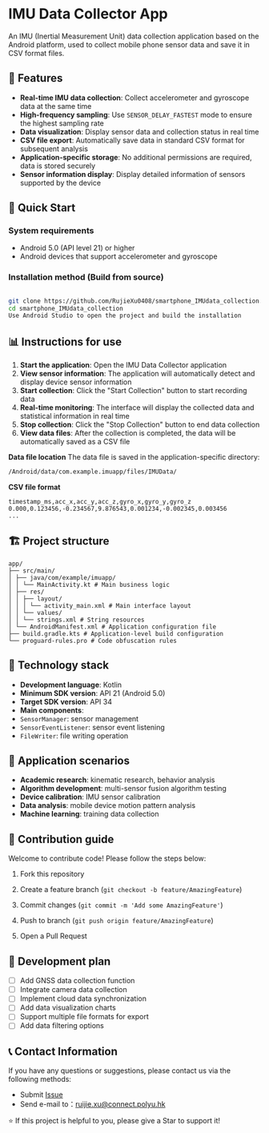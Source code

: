 # IMU Data Collector App

An IMU (Inertial Measurement Unit) data collection application based on the Android platform, used to collect mobile phone sensor data and save it in CSV format files.

## 📱 Features

- **Real-time IMU data collection**: Collect accelerometer and gyroscope data at the same time
- **High-frequency sampling**: Use `SENSOR_DELAY_FASTEST` mode to ensure the highest sampling rate
- **Data visualization**: Display sensor data and collection status in real time
- **CSV file export**: Automatically save data in standard CSV format for subsequent analysis
- **Application-specific storage**: No additional permissions are required, data is stored securely
- **Sensor information display**: Display detailed information of sensors supported by the device

## 🚀 Quick Start

### System requirements

- Android 5.0 (API level 21) or higher
- Android devices that support accelerometer and gyroscope

### Installation method (Build from source)

```bash

git clone https://github.com/RujieXu0408/smartphone_IMUdata_collection.git
cd smartphone_IMUdata_collection
Use Android Studio to open the project and build the installation
```

## 📊 Instructions for use

1. **Start the application**: Open the IMU Data Collector application
2. **View sensor information**: The application will automatically detect and display device sensor information
3. **Start collection**: Click the "Start Collection" button to start recording data
4. **Real-time monitoring**: The interface will display the collected data and statistical information in real time
5. **Stop collection**: Click the "Stop Collection" button to end data collection
6. **View data files**: After the collection is completed, the data will be automatically saved as a CSV file

**Data file location**
The data file is saved in the application-specific directory:

```bash
/Android/data/com.example.imuapp/files/IMUData/
```

**CSV file format**

```csv
timestamp_ms,acc_x,acc_y,acc_z,gyro_x,gyro_y,gyro_z
0.000,0.123456,-0.234567,9.876543,0.001234,-0.002345,0.003456
...
```

## 🏗️ Project structure
```
app/
├── src/main/
│ ├── java/com/example/imuapp/
│ │ └── MainActivity.kt # Main business logic
│ ├── res/
│ │ ├── layout/
│ │ │ └── activity_main.xml # Main interface layout
│ │ └── values/
│ │ └── strings.xml # String resources
│ └── AndroidManifest.xml # Application configuration file
├── build.gradle.kts # Application-level build configuration
└── proguard-rules.pro # Code obfuscation rules
```

## 🔧 Technology stack

- **Development language**: Kotlin
- **Minimum SDK version**: API 21 (Android 5.0)
- **Target SDK version**: API 34
- **Main components**:
- `SensorManager`: sensor management
- `SensorEventListener`: sensor event listening
- `FileWriter`: file writing operation

## 🎯 Application scenarios

- **Academic research**: kinematic research, behavior analysis
- **Algorithm development**: multi-sensor fusion algorithm testing
- **Device calibration**: IMU sensor calibration
- **Data analysis**: mobile device motion pattern analysis
- **Machine learning**: training data collection

## 🤝 Contribution guide

Welcome to contribute code! Please follow the steps below:

1. Fork this repository

2. Create a feature branch (`git checkout -b feature/AmazingFeature`)

3. Commit changes (`git commit -m 'Add some AmazingFeature'`)

4. Push to branch (`git push origin feature/AmazingFeature`)

5. Open a Pull Request

## 📝 Development plan

- [ ] Add GNSS data collection function
- [ ] Integrate camera data collection
- [ ] Implement cloud data synchronization
- [ ] Add data visualization charts
- [ ] Support multiple file formats for export
- [ ] Add data filtering options

## 📞 Contact Information

If you have any questions or suggestions, please contact us via the following methods:

- Submit [Issue](https://github.com/RuijieXu0408/smartphone_IMUdata_collection/issues)
- Send e-mail to：ruijie.xu@connect.polyu.hk


⭐ If this project is helpful to you, please give a Star to support it!

